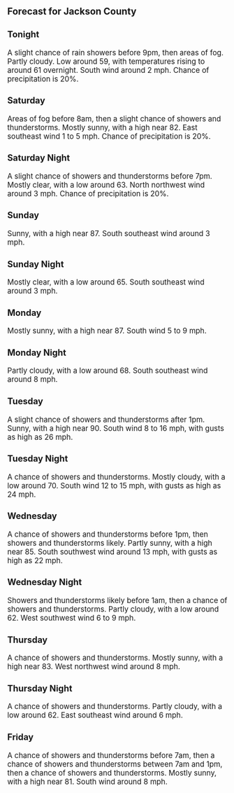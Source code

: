 <div>
   <h2>Forecast for Jackson County</h2>
   <p>
      <div style="font-size:120%">
         <h3>Tonight</h3>A slight chance of rain showers before 9pm, then areas of fog. Partly cloudy. Low around 59, with temperatures rising to around
         61 overnight. South wind around 2 mph. Chance of precipitation is 20%.<br></div>
   </p>
   <p>
      <div style="font-size:120%">
         <h3>Saturday</h3>Areas of fog before 8am, then a slight chance of showers and thunderstorms. Mostly sunny, with a high near 82. East southeast
         wind 1 to 5 mph. Chance of precipitation is 20%.<br></div>
   </p>
   <p>
      <div style="font-size:120%">
         <h3>Saturday Night</h3>A slight chance of showers and thunderstorms before 7pm. Mostly clear, with a low around 63. North northwest wind around 3
         mph. Chance of precipitation is 20%.<br></div>
   </p>
   <p>
      <div style="font-size:120%">
         <h3>Sunday</h3>Sunny, with a high near 87. South southeast wind around 3 mph.<br></div>
   </p>
   <p>
      <div style="font-size:120%">
         <h3>Sunday Night</h3>Mostly clear, with a low around 65. South southeast wind around 3 mph.<br></div>
   </p>
   <p>
      <div style="font-size:120%">
         <h3>Monday</h3>Mostly sunny, with a high near 87. South wind 5 to 9 mph.<br></div>
   </p>
   <p>
      <div style="font-size:120%">
         <h3>Monday Night</h3>Partly cloudy, with a low around 68. South southeast wind around 8 mph.<br></div>
   </p>
   <p>
      <div style="font-size:120%">
         <h3>Tuesday</h3>A slight chance of showers and thunderstorms after 1pm. Sunny, with a high near 90. South wind 8 to 16 mph, with gusts as
         high as 26 mph.<br></div>
   </p>
   <p>
      <div style="font-size:120%">
         <h3>Tuesday Night</h3>A chance of showers and thunderstorms. Mostly cloudy, with a low around 70. South wind 12 to 15 mph, with gusts as high as
         24 mph.<br></div>
   </p>
   <p>
      <div style="font-size:120%">
         <h3>Wednesday</h3>A chance of showers and thunderstorms before 1pm, then showers and thunderstorms likely. Partly sunny, with a high near 85.
         South southwest wind around 13 mph, with gusts as high as 22 mph.<br></div>
   </p>
   <p>
      <div style="font-size:120%">
         <h3>Wednesday Night</h3>Showers and thunderstorms likely before 1am, then a chance of showers and thunderstorms. Partly cloudy, with a low around
         62. West southwest wind 6 to 9 mph.<br></div>
   </p>
   <p>
      <div style="font-size:120%">
         <h3>Thursday</h3>A chance of showers and thunderstorms. Mostly sunny, with a high near 83. West northwest wind around 8 mph.<br></div>
   </p>
   <p>
      <div style="font-size:120%">
         <h3>Thursday Night</h3>A chance of showers and thunderstorms. Partly cloudy, with a low around 62. East southeast wind around 6 mph.<br></div>
   </p>
   <p>
      <div style="font-size:120%">
         <h3>Friday</h3>A chance of showers and thunderstorms before 7am, then a chance of showers and thunderstorms between 7am and 1pm, then a chance
         of showers and thunderstorms. Mostly sunny, with a high near 81. South wind around 8 mph.<br></div>
   </p>
</div>